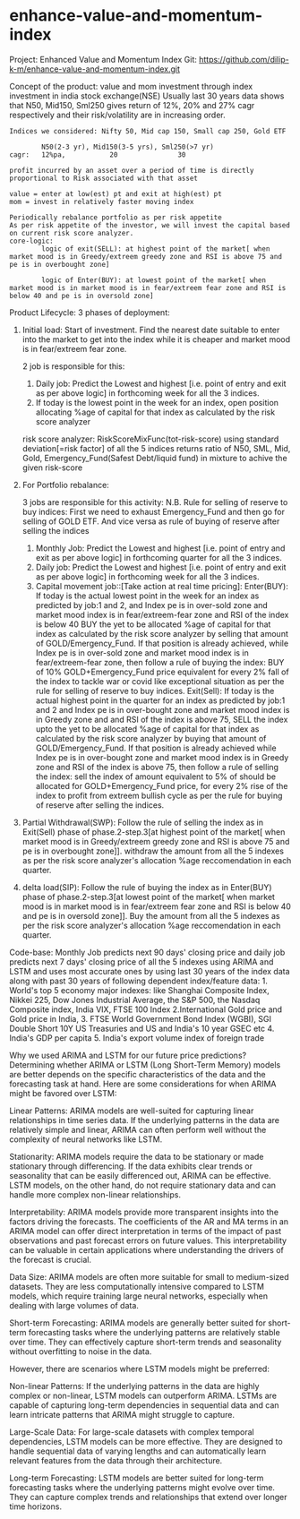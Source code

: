 # enhance-value-and-momentum-index
Project: Enhanced Value and Momentum Index
Git: https://github.com/dilip-k-m/enhance-value-and-momentum-index.git

Concept of the product:
	value and mom investment through index investment in india stock exchange(NSE)
	Usually last 30 years data shows that N50, Mid150, Sml250 gives return of 12%, 20% and 27% cagr
	respectively and their risk/volatility are in increasing order.
	
	Indices we considered: Nifty 50, Mid cap 150, Small cap 250, Gold ETF
	
			N50(2-3 yr), Mid150(3-5 yrs), Sml250(>7 yr) 
	cagr:	12%pa,			 20				  30

	profit incurred by an asset over a period of time is directly proportional to Risk associated with that asset

	value = enter at low(est) pt and exit at high(est) pt
	mom = invest in relatively faster moving index

	Periodically rebalance portfolio as per risk appetite
	As per risk appetite of the investor, we will invest the capital based on current risk score analyzer.
	core-logic:
			logic of exit(SELL): at highest point of the market[ when market mood is in Greedy/extreem greedy zone and RSI is above 75 and pe is in overbought zone]
	
			logic of Enter(BUY): at lowest point of the market[ when market mood is in market mood is in fear/extreem fear zone and RSI is below 40 and pe is in oversold zone]
	
Product Lifecycle:
3 phases of deployment:
1. Initial load: Start of investment.
	Find the nearest date suitable to enter into the market to get into the index while it is cheaper and market mood is in fear/extreem fear zone.
	
	2 job is responsible for this:
	1. Daily job: Predict the Lowest and highest [i.e. point of entry and exit as per above logic] in forthcoming week for all the 3 indices.
	2. If today is the lowest point in the week for an index, open position allocating %age of capital for that index as calculated by the risk score analyzer
	
	risk score analyzer: RiskScoreMixFunc(tot-risk-score) using standard deviation[=risk factor] of all the 5 indices 
	 returns ratio of N50, SML, Mid, Gold, Emergency_Fund(Safest Debt/liquid fund) in mixture to achive the given risk-score
	

2. For Portfolio rebalance:

	3 jobs are responsible for this activity:
	N.B. Rule for selling of reserve to buy indices: First we need to exhaust Emergency_Fund and then go for selling of GOLD ETF. And vice versa as rule of buying of reserve after selling the indices
	1. Monthly Job: Predict the Lowest and highest [i.e. point of entry and exit as per above logic] in forthcoming quarter for all the 3 indices.
	2. Daily job: Predict the Lowest and highest [i.e. point of entry and exit as per above logic] in forthcoming week for all the 3 indices.
	3. Capital movement job::[Take action at real time pricing]:
		Enter(BUY): If today is the actual lowest point in the week for an index as predicted by job:1 and 2, and Index pe is in over-sold zone and market mood index is in fear/extreem-fear zone and RSI of the index is below 40 BUY the yet to be allocated %age of capital for that index as calculated by the risk score analyzer by selling that amount of GOLD/Emergency_Fund.
			If that position is already achieved, while Index pe is in over-sold zone and market mood index is in fear/extreem-fear zone, then follow a rule of buying the index: BUY of 10% GOLD+Emergency_Fund price equivalent for every 2% fall of the index to tackle war or covid like exceptional situation as per the rule for selling of reserve to buy indices. 
		Exit(Sell): If today is the actual highest point in the quarter for an index as predicted by job:1 and 2 and Index pe is in over-bought zone and market mood index is in Greedy zone and and RSI of the index is above 75, SELL the index upto the yet to be allocated %age of capital for that index as calculated by the risk score analyzer by buying that amount of GOLD/Emergency_Fund.
			If that position is already achieved while Index pe is in over-bought zone and market mood index is in Greedy zone and RSI of the index is above 75, then follow a rule of selling the index: sell the index of amount equivalent to 5% of should be allocated for GOLD+Emergency_Fund price, for every 2% rise of the index to profit from extreem bullish cycle as per the rule for buying of reserve after selling the indices. 
			
3. Partial Withdrawal(SWP):
		Follow the rule of selling the index as in Exit(Sell) phase of phase.2-step.3[at highest point of the market[ when market mood is in Greedy/extreem greedy zone and RSI is above 75 and pe is in overbought zone]]. withdraw the amount from all the 5 indexes as per the risk score analyzer's allocation %age reccomendation in each quarter.
		
4. delta load(SIP):
		Follow the rule of buying the index as in Enter(BUY) phase of phase.2-step.3[at lowest point of the market[ when market mood is in market mood is in fear/extreem fear zone and RSI is below 40 and pe is in oversold zone]]. Buy the amount from all the 5 indexes as per the risk score analyzer's allocation %age reccomendation in each quarter.
		
Code-base:
Monthly Job predicts next 90 days' closing price and daily job predicts next 7 days' closing price of all the 5 indexes using ARIMA and LSTM and uses most accurate ones by using last 30 years of the index data along with past 30 years of following dependent index/feature data:
	1. World's top 5 economy major indexes: like Shanghai Composite Index, Nikkei 225, Dow Jones Industrial Average, the S&P 500, the Nasdaq Composite index, India VIX, FTSE 100 Index 2.International Gold price and Gold price in India, 
	3.  FTSE World Government Bond Index (WGBI), SGI Double Short 10Y US Treasuries and US and India's 10 year GSEC etc
	4. India's GDP per capita
	5. India's export volume index of foreign trade
	
Why we used ARIMA and LSTM for our future price predictions?
Determining whether ARIMA or LSTM (Long Short-Term Memory) models are better depends on the specific characteristics of the data and the forecasting task at hand. Here are some considerations for when ARIMA might be favored over LSTM:

Linear Patterns: ARIMA models are well-suited for capturing linear relationships in time series data. If the underlying patterns in the data are relatively simple and linear, ARIMA can often perform well without the complexity of neural networks like LSTM.

Stationarity: ARIMA models require the data to be stationary or made stationary through differencing. If the data exhibits clear trends or seasonality that can be easily differenced out, ARIMA can be effective. LSTM models, on the other hand, do not require stationary data and can handle more complex non-linear relationships.

Interpretability: ARIMA models provide more transparent insights into the factors driving the forecasts. The coefficients of the AR and MA terms in an ARIMA model can offer direct interpretation in terms of the impact of past observations and past forecast errors on future values. This interpretability can be valuable in certain applications where understanding the drivers of the forecast is crucial.

Data Size: ARIMA models are often more suitable for small to medium-sized datasets. They are less computationally intensive compared to LSTM models, which require training large neural networks, especially when dealing with large volumes of data.

Short-term Forecasting: ARIMA models are generally better suited for short-term forecasting tasks where the underlying patterns are relatively stable over time. They can effectively capture short-term trends and seasonality without overfitting to noise in the data.

However, there are scenarios where LSTM models might be preferred:

Non-linear Patterns: If the underlying patterns in the data are highly complex or non-linear, LSTM models can outperform ARIMA. LSTMs are capable of capturing long-term dependencies in sequential data and can learn intricate patterns that ARIMA might struggle to capture.

Large-Scale Data: For large-scale datasets with complex temporal dependencies, LSTM models can be more effective. They are designed to handle sequential data of varying lengths and can automatically learn relevant features from the data through their architecture.

Long-term Forecasting: LSTM models are better suited for long-term forecasting tasks where the underlying patterns might evolve over time. They can capture complex trends and relationships that extend over longer time horizons.